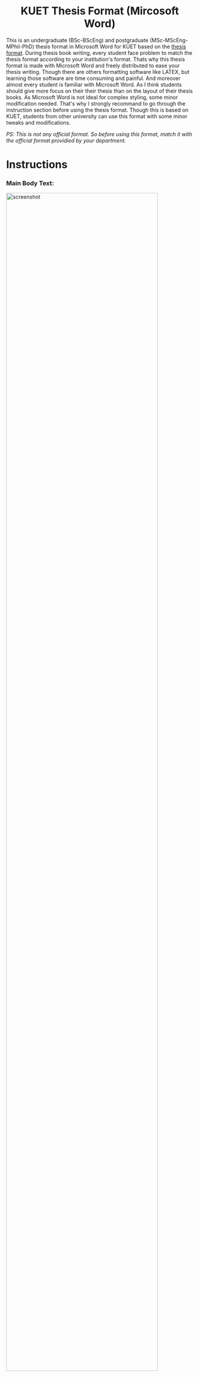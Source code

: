 <h1 align="center">KUET Thesis Format (Mircosoft Word)</h1>

This is an undergraduate (BSc-BScEng) and postgraduate (MSc-MScEng-MPhil-PhD) thesis format in Microsoft Word for KUET based on the [thesis format](https://www.kuet.ac.bd/webportal/ppmv2/uploads/1500354909Writing%20style%20UG.pdf). During thesis book writing, every student face problem to match the thesis format according to your institution's format. Thats why this thesis format is made with Microsoft Word and freely distributed to ease your thesis writing. Though there are others formatting software like LATEX, but learning those software are time consuming and painful. And moreover almost every student is familiar with Microsoft Word. As I think students should give more focus on their their thesis than on the layout of their thesis books. As Microsoft Word is not ideal for complex styling, some minor modification needed. That's why I strongly recommand to go through the instruction section before using the thesis format. Though this is based on KUET, students from other university can use this format with some minor tweaks and modifications.

<i>PS: This is not any official format. So before using this format, match it with the official format providied by your department.</i>

# Instructions
### Main Body Text:
<p>
<img src="https://github.com/Riaz-404/KUET-Thesis-Format_MS-Word/assets/66328924/799acd99-7843-47d9-90fe-3c81c5dc73af" width="90%" alt="screenshot">
</p>

https://github.com/Riaz-404/KUET-Thesis-Format_MS-Word/assets/66328924/51d98da5-4964-49c9-ac98-e9eaba15ed81

### Inserting Table Caption and Lists of Tables
https://github.com/Riaz-404/KUET-Thesis-Format_MS-Word/assets/66328924/586f04bd-b6c2-4bf5-a1b8-734f98c44e91

### Inserting Figure Caption and Lists of Figures
https://github.com/Riaz-404/KUET-Thesis-Format_MS-Word/assets/66328924/fa833a52-5cae-4bfc-a2e5-cd3ca08e0aa4

### Indexing
https://github.com/Riaz-404/KUET-Thesis-Format_MS-Word/assets/66328924/7cbb529f-d8dd-45e9-a597-d6e96c31f873

### Table of Content
Table of Content is made using table. So modification any content needs to manually updae the whole table of content. To add a new content just `right click` the mouse button and then `insert` and then `Insert Rows Above/Below`. Then you need to manually update the page no of the rest contents.<br><br>
<img src="https://github.com/Riaz-404/KUET-Thesis-Format_MS-Word/assets/66328924/c050eb88-df3a-42f6-bcb5-71551c8962fd"
 width="90%" alt="screenshot">

### References
For referencing, I recommend to use reference management software like Zotero. <br>



https://github.com/Riaz-404/KUET-Thesis-Format_MS-Word/assets/66328924/09cc6094-484d-490e-84a4-5a3359534736


<br><br>
___
If you like this project, star the project. <br><br>
Thanks.


